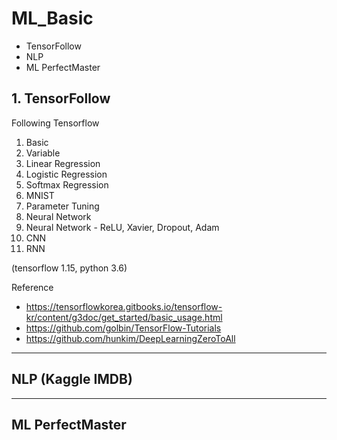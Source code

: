 
# ML_Basic
- TensorFollow
- NLP
- ML PerfectMaster

## 1. TensorFollow 
  Following Tensorflow

  1. Basic
  2. Variable
  3. Linear Regression
  4. Logistic Regression
  5. Softmax Regression
  6. MNIST
  7. Parameter Tuning
  8. Neural Network
  9. Neural Network - ReLU, Xavier, Dropout, Adam
  10. CNN
  11. RNN

  (tensorflow 1.15, python 3.6)

  Reference
  * https://tensorflowkorea.gitbooks.io/tensorflow-kr/content/g3doc/get_started/basic_usage.html
  * https://github.com/golbin/TensorFlow-Tutorials
  * https://github.com/hunkim/DeepLearningZeroToAll
  
***
  ## NLP (Kaggle IMDB)
  
***
  ## ML PerfectMaster
